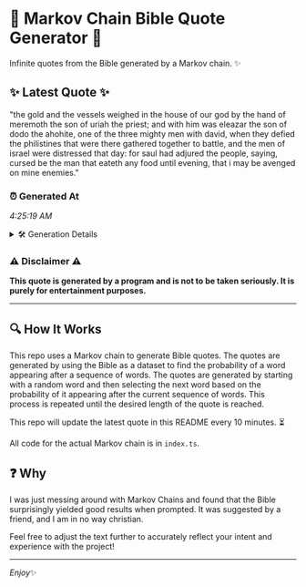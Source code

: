 # 📖 Markov Chain Bible Quote Generator 📖

Infinite quotes from the Bible generated by a Markov chain. ✨

## ✨ Latest Quote ✨
"the gold and the vessels weighed in the house of our god by the hand of meremoth the son of uriah the priest; and with him was eleazar the son of dodo the ahohite, one of the three mighty men with david, when they defied the philistines that were there gathered together to battle, and the men of israel were distressed that day: for saul had adjured the people, saying, cursed be the man that eateth any food until evening, that i may be avenged on mine enemies."

### ⏰ Generated At
*4:25:19 AM*

<details>
    <summary>🛠️ Generation Details</summary>
    <p>
        <strong>🌱 Seed:</strong> the<br>
        <strong>🔄 Iterations:</strong> 87<br>
        <strong>📜 Context History:</strong><br>[ the ]: gold<br>[ the, gold ]: and<br>[ the, gold, and ]: the<br>[ the, gold, and, the ]: vessels<br>[ the, gold, and, the, vessels ]: weighed<br>[ the, gold, and, the, vessels, weighed ]: in<br>[ gold, and, the, vessels, weighed, in ]: the<br>[ and, the, vessels, weighed, in, the ]: house<br>[ the, vessels, weighed, in, the, house ]: of<br>[ vessels, weighed, in, the, house, of ]: our<br>[ weighed, in, the, house, of, our ]: god<br>[ in, the, house, of, our, god ]: by<br>[ the, house, of, our, god, by ]: the<br>[ house, of, our, god, by, the ]: hand<br>[ of, our, god, by, the, hand ]: of<br>[ our, god, by, the, hand, of ]: meremoth<br>[ god, by, the, hand, of, meremoth ]: the<br>[ by, the, hand, of, meremoth, the ]: son<br>[ the, hand, of, meremoth, the, son ]: of<br>[ hand, of, meremoth, the, son, of ]: uriah<br>[ of, meremoth, the, son, of, uriah ]: the<br>[ meremoth, the, son, of, uriah, the ]: priest;<br>[ the, son, of, uriah, the, priest; ]: and<br>[ son, of, uriah, the, priest;, and ]: with<br>[ of, uriah, the, priest;, and, with ]: him<br>[ uriah, the, priest;, and, with, him ]: was<br>[ the, priest;, and, with, him, was ]: eleazar<br>[ priest;, and, with, him, was, eleazar ]: the<br>[ and, with, him, was, eleazar, the ]: son<br>[ with, him, was, eleazar, the, son ]: of<br>[ him, was, eleazar, the, son, of ]: dodo<br>[ was, eleazar, the, son, of, dodo ]: the<br>[ eleazar, the, son, of, dodo, the ]: ahohite,<br>[ the, son, of, dodo, the, ahohite, ]: one<br>[ son, of, dodo, the, ahohite,, one ]: of<br>[ of, dodo, the, ahohite,, one, of ]: the<br>[ dodo, the, ahohite,, one, of, the ]: three<br>[ the, ahohite,, one, of, the, three ]: mighty<br>[ ahohite,, one, of, the, three, mighty ]: men<br>[ one, of, the, three, mighty, men ]: with<br>[ of, the, three, mighty, men, with ]: david,<br>[ the, three, mighty, men, with, david, ]: when<br>[ three, mighty, men, with, david,, when ]: they<br>[ mighty, men, with, david,, when, they ]: defied<br>[ men, with, david,, when, they, defied ]: the<br>[ with, david,, when, they, defied, the ]: philistines<br>[ david,, when, they, defied, the, philistines ]: that<br>[ when, they, defied, the, philistines, that ]: were<br>[ they, defied, the, philistines, that, were ]: there<br>[ defied, the, philistines, that, were, there ]: gathered<br>[ the, philistines, that, were, there, gathered ]: together<br>[ philistines, that, were, there, gathered, together ]: to<br>[ that, were, there, gathered, together, to ]: battle,<br>[ were, there, gathered, together, to, battle, ]: and<br>[ there, gathered, together, to, battle,, and ]: the<br>[ gathered, together, to, battle,, and, the ]: men<br>[ together, to, battle,, and, the, men ]: of<br>[ to, battle,, and, the, men, of ]: israel<br>[ battle,, and, the, men, of, israel ]: were<br>[ and, the, men, of, israel, were ]: distressed<br>[ the, men, of, israel, were, distressed ]: that<br>[ men, of, israel, were, distressed, that ]: day:<br>[ of, israel, were, distressed, that, day: ]: for<br>[ israel, were, distressed, that, day:, for ]: saul<br>[ were, distressed, that, day:, for, saul ]: had<br>[ distressed, that, day:, for, saul, had ]: adjured<br>[ that, day:, for, saul, had, adjured ]: the<br>[ day:, for, saul, had, adjured, the ]: people,<br>[ for, saul, had, adjured, the, people, ]: saying,<br>[ saul, had, adjured, the, people,, saying, ]: cursed<br>[ had, adjured, the, people,, saying,, cursed ]: be<br>[ adjured, the, people,, saying,, cursed, be ]: the<br>[ the, people,, saying,, cursed, be, the ]: man<br>[ people,, saying,, cursed, be, the, man ]: that<br>[ saying,, cursed, be, the, man, that ]: eateth<br>[ cursed, be, the, man, that, eateth ]: any<br>[ be, the, man, that, eateth, any ]: food<br>[ the, man, that, eateth, any, food ]: until<br>[ man, that, eateth, any, food, until ]: evening,<br>[ that, eateth, any, food, until, evening, ]: that<br>[ eateth, any, food, until, evening,, that ]: i<br>[ any, food, until, evening,, that, i ]: may<br>[ food, until, evening,, that, i, may ]: be<br>[ until, evening,, that, i, may, be ]: avenged<br>[ evening,, that, i, may, be, avenged ]: on<br>[ that, i, may, be, avenged, on ]: mine<br>[ i, may, be, avenged, on, mine ]: enemies.<br>
    </p>
</details>

### ⚠️ Disclaimer ⚠️
**This quote is generated by a program and is not to be taken seriously. It is purely for entertainment purposes.**

---

## 🔍 How It Works

This repo uses a Markov chain to generate Bible quotes. The quotes are generated by using the Bible as a dataset to find the probability of a word appearing after a sequence of words. The quotes are generated by starting with a random word and then selecting the next word based on the probability of it appearing after the current sequence of words. This process is repeated until the desired length of the quote is reached.

This repo will update the latest quote in this README every 10 minutes. ⏳

All code for the actual Markov chain is in `index.ts`.

## ❓ Why

I was just messing around with Markov Chains and found that the Bible surprisingly yielded good results when prompted. 
It was suggested by a friend, and I am in no way christian.

Feel free to adjust the text further to accurately reflect your intent and experience with the project!

---

*Enjoy*✨
